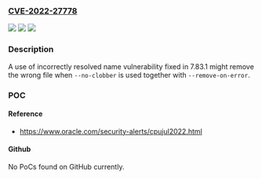 ### [CVE-2022-27778](https://cve.mitre.org/cgi-bin/cvename.cgi?name=CVE-2022-27778)
![](https://img.shields.io/static/v1?label=Product&message=https%3A%2F%2Fgithub.com%2Fcurl%2Fcurl&color=blue)
![](https://img.shields.io/static/v1?label=Version&message=n%2Fa&color=blue)
![](https://img.shields.io/static/v1?label=Vulnerability&message=Use%20of%20Incorrectly-Resolved%20Name%20or%20Reference%20(CWE-706)&color=brighgreen)

### Description

A use of incorrectly resolved name vulnerability fixed in 7.83.1 might remove the wrong file when `--no-clobber` is used together with `--remove-on-error`.

### POC

#### Reference
- https://www.oracle.com/security-alerts/cpujul2022.html

#### Github
No PoCs found on GitHub currently.

